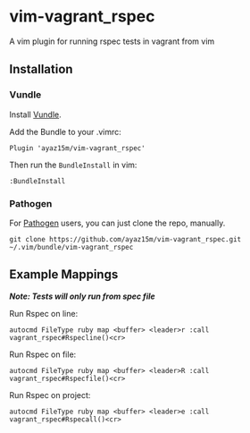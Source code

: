vim-vagrant_rspec
===========

A vim plugin for running rspec tests in vagrant from vim

Installation
------------

### Vundle

Install [Vundle](https://github.com/gmarik/vundle#quick-start).

Add the Bundle to your .vimrc:

    Plugin 'ayaz15m/vim-vagrant_rspec'

Then run the `BundleInstall` in vim:

    :BundleInstall

### Pathogen

For [Pathogen](https://github.com/tpope/vim-pathogen) users, you can just clone the repo, manually.

    git clone https://github.com/ayaz15m/vim-vagrant_rspec.git ~/.vim/bundle/vim-vagrant_rspec

Example Mappings
------------
***Note: Tests will only run from spec file***

Run Rspec on line:

    autocmd FileType ruby map <buffer> <leader>r :call vagrant_rspec#Rspecline()<cr>

Run Rspec on file:

    autocmd FileType ruby map <buffer> <leader>R :call vagrant_rspec#Rspecfile()<cr>

Run Rspec on project:

    autocmd FileType ruby map <buffer> <leader>e :call vagrant_rspec#Rspecall()<cr>
